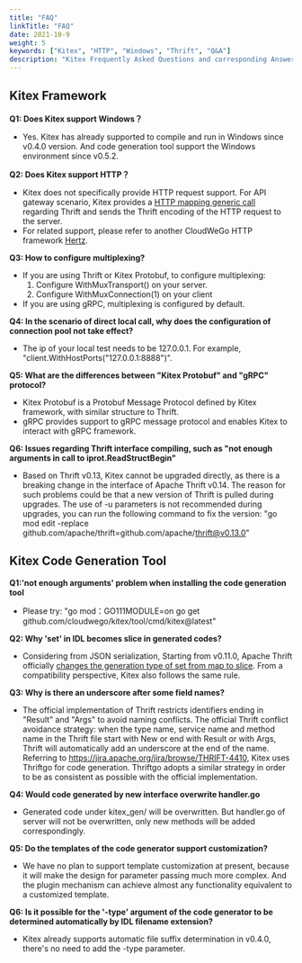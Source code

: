 ```yaml
---
title: "FAQ"
linkTitle: "FAQ"
date: 2021-10-9
weight: 5
keywords: ["Kitex", "HTTP", "Windows", "Thrift", "Q&A"]
description: "Kitex Frequently Asked Questions and corresponding Answers."
---
```


## Kitex Framework

**Q1: Does Kitex support Windows？**
* Yes. Kitex has already supported to compile and run in Windows since v0.4.0 version. And code generation tool support the Windows environment since v0.5.2.

**Q2: Does Kitex support HTTP？**
* Kitex does not specifically provide HTTP request support. For API gateway scenario, Kitex provides a [HTTP mapping generic call](/docs/kitex/tutorials/advanced-feature/generic-call/#2-http-mapping-generic-call) regarding Thrift and sends the Thrift encoding of the HTTP request to the server.
* For related support, please refer to another CloudWeGo HTTP framework [Hertz](/zh/docs/hertz/).

**Q3: How to configure multiplexing?**
* If you are using Thrift or Kitex Protobuf, to configure multiplexing:
  1. Configure WithMuxTransport() on your server.
  2. Configure WithMuxConnection(1) on your client
* If you are using gRPC, multiplexing is configured by default.

**Q4: In the scenario of direct local call, why does the configuration of  connection pool not take effect?**
* The ip of your local test needs to be 127.0.0.1. For example, "client.WithHostPorts("127.0.0.1:8888")".

**Q5: What are the differences between "Kitex Protobuf" and  "gRPC" protocol?**
* Kitex Protobuf is a Protobuf Message Protocol defined by Kitex framework, with similar structure to Thrift.
* gRPC provides support to gRPC message protocol and enables Kitex to interact with gRPC framework.

**Q6: Issues regarding Thrift interface compiling, such as "not enough arguments in call to iprot.ReadStructBegin"**
* Based on Thrift v0.13, Kitex cannot be upgraded directly, as there is a breaking change in the interface of Apache Thrift v0.14. The reason for such problems could be that a new version of Thrift is pulled during upgrades. The use of -u parameters is not recommended during upgrades, you can run the following command to fix the version: "go mod edit -replace github.com/apache/thrift=github.com/apache/thrift@v0.13.0"

## Kitex Code Generation Tool

**Q1:'not enough arguments' problem when installing the code generation tool**
* Please try: "go mod：GO111MODULE=on go get github.com/cloudwego/kitex/tool/cmd/kitex@latest"

**Q2: Why 'set' in IDL becomes slice in generated codes?**
* Considering from JSON serialization, Starting from v0.11.0, Apache Thrift officially [changes the generation type of set from map to slice](https://issues.apache.org/jira/browse/THRIFT-4011). From a compatibility perspective, Kitex also follows the same rule.

**Q3: Why is there an underscore after some field names?**
* The official implementation of Thrift restricts identifiers ending in "Result" and "Args" to avoid naming conflicts. The official Thrift conflict avoidance strategy: when the type name, service name and method name in the Thrift file start with New or end with Result or with Args, Thrift will automatically add an underscore at the end of the name. Referring to https://jira.apache.org/jira/browse/THRIFT-4410, Kitex uses Thriftgo for code generation. Thriftgo adopts a similar strategy in order to be as consistent as possible with the official implementation.

**Q4: Would code generated by new interface overwrite handler.go**
* Generated code under kitex_gen/ will be overwritten. But handler.go of server will not be overwritten, only new methods will be added correspondingly.

**Q5: Do the templates of the code generator support customization?**
* We have no plan to support template customization at present, because it will make the design for parameter passing much more complex. And the plugin mechanism can achieve almost any functionality equivalent to a customized template.

**Q6: Is it possible for the '-type' argument of the code generator to be determined automatically by IDL filename extension?**
* Kitex already supports automatic file suffix determination in v0.4.0, there's no need to add the -type parameter.

